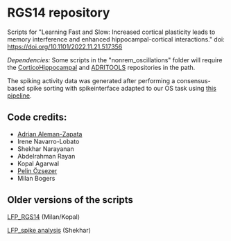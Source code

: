 # RGS14 repository
Scripts for "Learning Fast and Slow: Increased cortical plasticity leads to memory interference and enhanced hippocampal-cortical interactions." 
doi: https://doi.org/10.1101/2022.11.21.517356 

_Dependencies:_ Some scripts in the "nonrem_oscillations" folder will require the [CorticoHippocampal](https://github.com/Aleman-Z/CorticoHippocampal/) and [ADRITOOLS](https://github.com/Aleman-Z/ADRITOOLS) repositories in the path.   

The spiking activity data was generated after performing a consensus-based spike sorting with spikeinterface adapted to our OS task using [this pipeline](https://github.com/aleman-z/spikesorting). 
  
  ## Code credits:
  - [Adrian Aleman-Zapata](https://github.com/Aleman-Z/)
  - Irene Navarro-Lobato
  - Shekhar Narayanan  
  - Abdelrahman Rayan
  - Kopal Agarwal
  - [Pelin Özsezer](https://github.com/pelinozsezer)
  - Milan Bogers 

## Older versions of the scripts

[LFP_RGS14](https://github.com/MilanBogers1/LFP_RGS14) (Milan/Kopal)

[LFP_spike analysis](https://github.com/ShekharNarayanan/RGS14_Genzel_Lab) (Shekhar)

